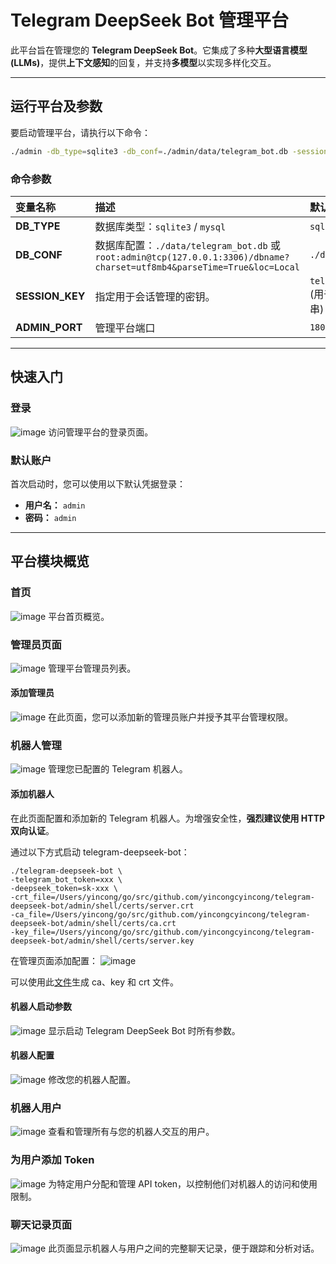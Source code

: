 
# Telegram DeepSeek Bot 管理平台

此平台旨在管理您的 **Telegram DeepSeek Bot**。它集成了多种**大型语言模型 (LLMs)**，提供**上下文感知**的回复，并支持**多模型**以实现多样化交互。

-----

## 运行平台及参数

要启动管理平台，请执行以下命令：

```bash
./admin -db_type=sqlite3 -db_conf=./admin/data/telegram_bot.db -session_key=telegram_bot_session_key
```

### 命令参数

| 变量名称 | 描述 | 默认值 |
|:---|:---|:---|
| **DB\_TYPE** | 数据库类型：`sqlite3` / `mysql` | `sqlite3` / `mysql` |
| **DB\_CONF** | 数据库配置：`./data/telegram_bot.db` 或 `root:admin@tcp(127.0.0.1:3306)/dbname?charset=utf8mb4&parseTime=True&loc=Local` | `./data/telegram_bot.db` |
| **SESSION\_KEY** | 指定用于会话管理的密钥。 | `telegram_bot_session_key` (用于加密会话数据的字符串) |
| **ADMIN\_PORT** | 管理平台端口 | `18080` |

-----

## 快速入门

### 登录
![image](https://github.com/user-attachments/assets/f6bf8ae6-4c0e-44d9-9115-7e744fc20dc3)
访问管理平台的登录页面。

### 默认账户

首次启动时，您可以使用以下默认凭据登录：

  * **用户名：** `admin`
  * **密码：** `admin`

-----

## 平台模块概览

### 首页
![image](https://github.com/user-attachments/assets/b12925ca-8d02-4537-84bd-6b0e1ca1686f)
平台首页概览。

### 管理员页面
![image](https://github.com/user-attachments/assets/0f5ccb12-1733-44d4-8922-c0dbd9966372)
管理平台管理员列表。

#### 添加管理员
![image](https://github.com/user-attachments/assets/89c46bc4-4ff5-455d-8dcd-6bfdc275659a)
在此页面，您可以添加新的管理员账户并授予其平台管理权限。

### 机器人管理
![image](https://github.com/user-attachments/assets/518f9341-9e30-41b5-a71f-fff3e398ace0)
管理您已配置的 Telegram 机器人。

#### 添加机器人

在此页面配置和添加新的 Telegram 机器人。为增强安全性，**强烈建议使用 HTTP 双向认证**。

通过以下方式启动 telegram-deepseek-bot：

```
./telegram-deepseek-bot \
-telegram_bot_token=xxx \
-deepseek_token=sk-xxx \
-crt_file=/Users/yincong/go/src/github.com/yincongcyincong/telegram-deepseek-bot/admin/shell/certs/server.crt
-ca_file=/Users/yincong/go/src/github.com/yincongcyincong/telegram-deepseek-bot/admin/shell/certs/ca.crt
-key_file=/Users/yincong/go/src/github.com/yincongcyincong/telegram-deepseek-bot/admin/shell/certs/server.key
```

在管理页面添加配置：
![image](https://github.com/user-attachments/assets/2a518841-abf6-4a31-b1b3-b26b258a5fab)    

可以使用此[文件](https://github.com/yincongcyincong/telegram-deepseek-bot/blob/main/admin/shell/generate_cert.sh)生成 ca、key 和 crt 文件。

#### 机器人启动参数
![image](https://github.com/user-attachments/assets/94c65d03-e097-479e-bf2a-f3d5aad431cc)
显示启动 Telegram DeepSeek Bot 时所有参数。

#### 机器人配置
![image](https://github.com/user-attachments/assets/0e6d3c32-5311-4769-ac42-e9591d4651ad)
修改您的机器人配置。

### 机器人用户
![image](https://github.com/user-attachments/assets/5534971a-e1e2-42d1-9552-0ce37b18444f)
查看和管理所有与您的机器人交互的用户。

### 为用户添加 Token
![image](https://github.com/user-attachments/assets/b9ffc006-764c-46b7-a5ce-703b052c5368)
为特定用户分配和管理 API token，以控制他们对机器人的访问和使用限制。

### 聊天记录页面
![image](https://github.com/user-attachments/assets/7b0a834f-0e62-4bec-9d57-1be22da0828d)
此页面显示机器人与用户之间的完整聊天记录，便于跟踪和分析对话。

